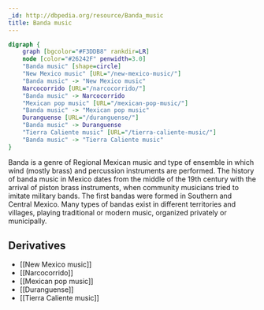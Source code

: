 ```yaml
---
_id: http://dbpedia.org/resource/Banda_music
title: Banda music
---
```


```dot
digraph {
	graph [bgcolor="#F3DDB8" rankdir=LR]
	node [color="#26242F" penwidth=3.0]
	"Banda music" [shape=circle]
	"New Mexico music" [URL="/new-mexico-music/"]
	"Banda music" -> "New Mexico music"
	Narcocorrido [URL="/narcocorrido/"]
	"Banda music" -> Narcocorrido
	"Mexican pop music" [URL="/mexican-pop-music/"]
	"Banda music" -> "Mexican pop music"
	Duranguense [URL="/duranguense/"]
	"Banda music" -> Duranguense
	"Tierra Caliente music" [URL="/tierra-caliente-music/"]
	"Banda music" -> "Tierra Caliente music"
}
```

Banda is a genre of Regional Mexican music and type of ensemble in which wind (mostly brass) and percussion instruments are performed. The history of banda music in Mexico dates from the middle of the 19th century with the arrival of piston brass instruments, when community musicians tried to imitate military bands. The first bandas were formed in Southern and Central Mexico. Many types of bandas exist in different territories and villages, playing traditional or modern music, organized privately or municipally.

## Derivatives

- [[New Mexico music]]
- [[Narcocorrido]]
- [[Mexican pop music]]
- [[Duranguense]]
- [[Tierra Caliente music]]

